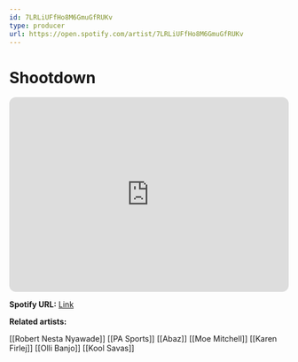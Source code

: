 ```yaml
---
id: 7LRLiUFfHo8M6GmuGfRUKv
type: producer
url: https://open.spotify.com/artist/7LRLiUFfHo8M6GmuGfRUKv
---
```

# Shootdown

<iframe style="border-radius:12px" src="https://open.spotify.com/embed/artist/7LRLiUFfHo8M6GmuGfRUKv" width="100%" height="352" frameBorder="0" allowfullscreen="" allow="autoplay; clipboard-write; encrypted-media; fullscreen; picture-in-picture" loading="lazy"></iframe>

**Spotify URL:** [Link](https://open.spotify.com/artist/7LRLiUFfHo8M6GmuGfRUKv)

**Related artists:**

[[Robert Nesta Nyawade]]
[[PA Sports]]
[[Abaz]]
[[Moe Mitchell]]
[[Karen Firlej]]
[[Olli Banjo]]
[[Kool Savas]]
